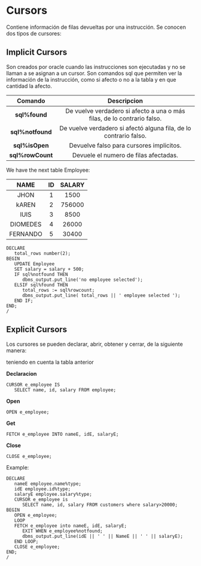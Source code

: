 # **Cursors**
Contiene información de filas devueltas por una instrucción. Se conocen dos tipos de cursores:

##  **Implicit Cursors**

Son creados por oracle cuando las instrucciones son ejecutadas y no se llaman a se asignan a un cursor. Son comandos sql que permiten ver la información de la instrucción, como si afecto o no a la tabla y en que cantidad la afecto.

|Comando|Descripcion|
| :-----: | :----:|
|**sql%found**|De vuelve verdadero si afecto a una o más filas, de lo contrario falso.|
|**sql%notfound**|De vuelve verdadero si afectó alguna fila, de lo contrario falso.|
|**sql%isOpen**|Devuelve falso para cursores implicitos.|
|**sql%rowCount**|Devuele el numero de filas afectadas.|

We have the next table Employee:

|NAME|ID|SALARY|
| :-----: | :----: | :----:|
|JHON| 1 | 1500|
|kAREN | 2 | 756000|
|lUIS | 3 | 8500|
|DIOMEDES | 4 | 26000|
|FERNANDO | 5 | 30400|

```
DECLARE  
   total_rows number(2); 
BEGIN 
   UPDATE Employee 
   SET salary = salary + 500; 
   IF sql%notfound THEN 
      dbms_output.put_line('no employee selected'); 
   ELSIF sql%found THEN 
      total_rows := sql%rowcount;
      dbms_output.put_line( total_rows || ' employee selected '); 
   END IF;  
END; 
/    
```
## **Explicit Cursors**
Los cursores se pueden declarar, abrir, obtener y cerrar, de la siguiente manera:

teniendo en cuenta la tabla anterior 

**Declaracion**
```
CURSOR e_employee IS 
   SELECT name, id, salary FROM employee; 
```

**Open**
```
OPEN e_employee; 
```

**Get**
```
FETCH e_employee INTO nameE, idE, salaryE; 
```


**Close**
```
CLOSE e_employee;
```

Example:
```
DECLARE 
   nameE employee.name%type; 
   idE employee.id%type; 
   salaryE employee.salary%type; 
   CURSOR e_employee is 
      SELECT name, id, salary FROM customers where salary>20000; 
BEGIN 
   OPEN e_employee; 
   LOOP 
   FETCH e_employee into nameE, idE, salaryE; 
      EXIT WHEN e_employee%notfound; 
      dbms_output.put_line(idE || ' ' || NameE || ' ' || salaryE); 
   END LOOP; 
   CLOSE e_employee; 
END; 
/
```